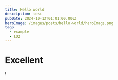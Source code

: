 ```yaml
---
title: Hello world
description: test
pubDate: 2024-10-13T01:01:00.000Z
heroImage: /images/posts/hello-world/heroImage.png
tags:
  - example
  - LO2
---
```

# Excellent

!
